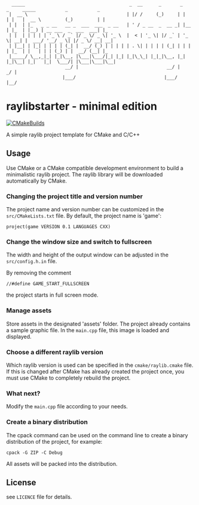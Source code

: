 ```
  _____                                       _  __      _       _     _     _____           _           _   
 |  __ \                                     | |/ /     (_)     | |   | |   |  __ \         (_)         | |  
 | |  | |_   _ _ __   __ _  ___  ___  _ __   | ' / _ __  _  __ _| |__ | |_  | |__) | __ ___  _  ___  ___| |_ 
 | |  | | | | | '_ \ / _` |/ _ \/ _ \| '_ \  |  < | '_ \| |/ _` | '_ \| __| |  ___/ '__/ _ \| |/ _ \/ __| __|
 | |__| | |_| | | | | (_| |  __/ (_) | | | | | . \| | | | | (_| | | | | |_  | |   | | | (_) | |  __/ (__| |_ 
 |_____/ \__,_|_| |_|\__, |\___|\___/|_| |_| |_|\_\_| |_|_|\__, |_| |_|\__| |_|   |_|  \___/| |\___|\___|\__|
                      __/ |                                 __/ |                          _/ |              
                     |___/                                 |___/                          |__/               
```

# raylibstarter - minimal edition

[![CMakeBuilds](https://github.com/chfhhd/raylibstarter-minimal/actions/workflows/cmake.yml/badge.svg)](https://github.com/chfhhd/raylibstarter/actions/workflows/cmake.yml)

A simple raylib project template for CMake and C/C++

## Usage

Use CMake or a CMake compatible development environment to build a minimalistic raylib project. The raylib library will be downloaded automatically by CMake.

### Changing the project title and version number

The project name and version number can be customized in the `src/CMakeLists.txt` file. By default, the project name is 'game':

```
project(game VERSION 0.1 LANGUAGES CXX)
```

### Change the window size and switch to fullscreen

The width and height of the output window can be adjusted in the `src/config.h.in` file.

By removing the comment

```
//#define GAME_START_FULLSCREEN
```

the project starts in full screen mode.

### Manage assets

Store assets in the designated 'assets' folder. The project already contains a sample graphic file. In the `main.cpp` file, this image is loaded and displayed.

### Choose a different raylib version

Which raylib version is used can be specified in the `cmake/raylib.cmake` file. If this is changed after CMake has already created the project once, you must use CMake to completely rebuild the project.

### What next?

Modify the `main.cpp` file according to your needs.

### Create a binary distribution

The cpack command can be used on the command line to create a binary distribution of the project, for example:

```
cpack -G ZIP -C Debug
```

All assets will be packed into the distribution.

## License

see `LICENCE` file for details.
